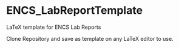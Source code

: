 # ENCS_LabReportTemplate
LaTeX template for ENCS Lab Reports

Clone Repository and save as template on any LaTeX editor to use.
